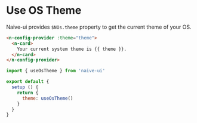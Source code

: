 # Use OS Theme
Naive-ui provides `$NOs.theme` property to get the current theme of your OS.

```html
<n-config-provider :theme="theme">
  <n-card>
    Your current system theme is {{ theme }}.
  </n-card>
</n-config-provider>
```

```js
import { useOsTheme } from 'naive-ui'

export default {
  setup () {
    return {
      theme: useOsTheme()
    }
  }
}
```

